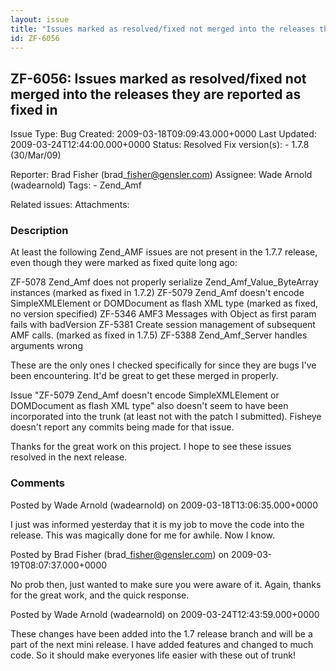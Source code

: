```yaml
---
layout: issue
title: "Issues marked as resolved/fixed not merged into the releases they are reported as fixed in"
id: ZF-6056
---
```


ZF-6056: Issues marked as resolved/fixed not merged into the releases they are reported as fixed in
---------------------------------------------------------------------------------------------------

 Issue Type: Bug Created: 2009-03-18T09:09:43.000+0000 Last Updated: 2009-03-24T12:44:00.000+0000 Status: Resolved Fix version(s): - 1.7.8 (30/Mar/09)
 
 Reporter:  Brad Fisher (brad\_fisher@gensler.com)  Assignee:  Wade Arnold (wadearnold)  Tags: - Zend\_Amf
 
 Related issues: 
 Attachments: 
### Description

At least the following Zend\_AMF issues are not present in the 1.7.7 release, even though they were marked as fixed quite long ago:

ZF-5078 Zend\_Amf does not properly serialize Zend\_Amf\_Value\_ByteArray instances (marked as fixed in 1.7.2) ZF-5079 Zend\_Amf doesn't encode SimpleXMLElement or DOMDocument as flash XML type (marked as fixed, no version specified) ZF-5346 AMF3 Messages with Object as first param fails with badVersion ZF-5381 Create session management of subsequent AMF calls. (marked as fixed in 1.7.5) ZF-5388 Zend\_Amf\_Server handles arguments wrong

These are the only ones I checked specifically for since they are bugs I've been encountering. It'd be great to get these merged in properly.

Issue "ZF-5079 Zend\_Amf doesn't encode SimpleXMLElement or DOMDocument as flash XML type" also doesn't seem to have been incorporated into the trunk (at least not with the patch I submitted). Fisheye doesn't report any commits being made for that issue.

Thanks for the great work on this project. I hope to see these issues resolved in the next release.

 

 

### Comments

Posted by Wade Arnold (wadearnold) on 2009-03-18T13:06:35.000+0000

I just was informed yesterday that it is my job to move the code into the release. This was magically done for me for awhile. Now I know.

 

 

Posted by Brad Fisher (brad\_fisher@gensler.com) on 2009-03-19T08:07:37.000+0000

No prob then, just wanted to make sure you were aware of it. Again, thanks for the great work, and the quick response.

 

 

Posted by Wade Arnold (wadearnold) on 2009-03-24T12:43:59.000+0000

These changes have been added into the 1.7 release branch and will be a part of the next mini release. I have added features and changed to much code. So it should make everyones life easier with these out of trunk!

 

 